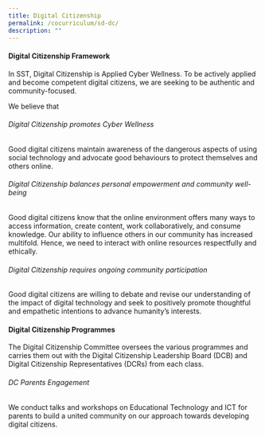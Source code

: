 ```yaml
---
title: Digital Citizenship
permalink: /cocurriculum/sd-dc/
description: ""
---
```

#### Digital Citizenship Framework

In SST, Digital Citizenship is Applied Cyber Wellness. To be actively applied and become competent digital citizens, we are seeking to be authentic and community-focused.

We believe that

###### Digital Citizenship promotes Cyber Wellness
Good digital citizens maintain awareness of the dangerous aspects of using social technology and advocate good behaviours to protect themselves and others online.

###### Digital Citizenship balances personal empowerment and community well-being
Good digital citizens know that the online environment offers many ways to access information, create content, work collaboratively, and consume knowledge. Our ability to influence others in our community has increased multifold. Hence, we need to interact with online resources respectfully and ethically.

###### Digital Citizenship requires ongoing community participation 

Good digital citizens are willing to debate and revise our understanding of the impact of digital technology and seek to positively promote thoughtful and empathetic intentions to advance humanity’s interests.

#### Digital Citizenship Programmes

The Digital Citizenship Committee oversees the various programmes and carries them out with the Digital Citizenship Leadership Board (DCB) and Digital Citizenship Representatives (DCRs) from each class.

###### DC Parents Engagement
We conduct talks and workshops on Educational Technology and ICT for parents to build a united community on our approach towards developing digital citizens.
